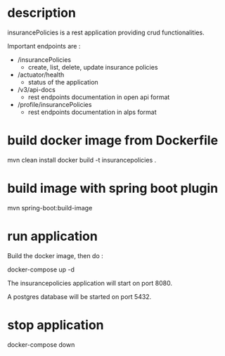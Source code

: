 # description

insurancePolicies is a rest application providing crud functionalities.

Important endpoints are :

- /insurancePolicies
  - create, list, delete, update insurance policies
- /actuator/health
  - status of the application
- /v3/api-docs
  - rest endpoints documentation in open api format
- /profile/insurancePolicies
  - rest endpoints documentation in alps format

# build docker image from Dockerfile

mvn clean install
docker build -t insurancepolicies .

# build image with spring boot plugin

mvn spring-boot:build-image

# run application

Build the docker image, then do :

docker-compose up -d

The insurancepolicies application will start on port 8080.

A postgres database will be started on port 5432.

# stop application

docker-compose down